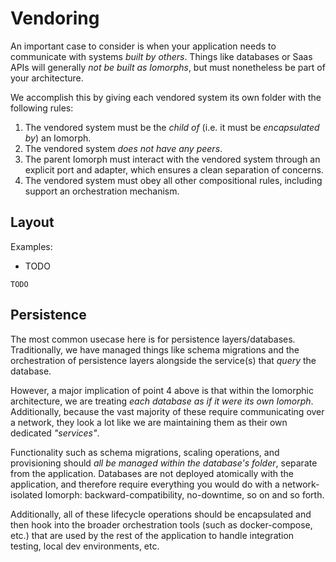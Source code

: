 # Vendoring

An important case to consider is when your application needs to communicate with systems _built by others_.  Things like databases or Saas APIs will generally _not be built as Iomorphs_, but must nonetheless be part of your architecture.

We accomplish this by giving each vendored system its own folder with the following rules:

1. The vendored system must be the _child of_ \(i.e. it must be _encapsulated by_\) an Iomorph.
2. The vendored system _does not have any peers_.
3. The parent Iomorph must interact with the vendored system through an explicit port and adapter, which ensures a clean separation of concerns.
4. The vendored system must obey all other compositional rules, including support an orchestration mechanism.

## Layout

Examples:

* TODO

```text
TODO
```

## Persistence

The most common usecase here is for persistence layers/databases.  Traditionally, we have managed things like schema migrations and the orchestration of persistence layers alongside the service\(s\) that _query_ the database.

However, a major implication of point 4 above is that within the Iomorphic architecture, we are treating _each database as if it were its own Iomorph_.  Additionally, because the vast majority of these require communicating over a network, they look a lot like we are maintaining them as their own dedicated _"services"_.

Functionality such as schema migrations, scaling operations, and provisioning should _all be managed within the database's folder_, separate from the application.  Databases are not deployed atomically with the application, and therefore require everything you would do with a network-isolated Iomorph: backward-compatibility, no-downtime, so on and so forth.

Additionally, all of these lifecycle operations should be encapsulated and then hook into the broader orchestration tools \(such as docker-compose, etc.\) that are used by the rest of the application to handle integration testing, local dev environments, etc.

